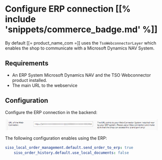 # Configure ERP connection [[% include 'snippets/commerce_badge.md' %]]

By default [[= product_name_com =]] uses the `TsoWebconnectorLayer` which enables the shop to communicate with a Microsoft Dynamics NAV System.

## Requirements

- An ERP System Microsoft Dynamics NAV and the TSO Webconnector product installed.
- The main URL to the webservice

## Configuration

Configure the ERP connection in the backend:

![](../img/configure_erp.png)

The following configuration enables using the ERP:

``` yaml
siso_local_order_management.default.send_order_to_erp: true
    siso_order_history.default.use_local_documents: false
```
